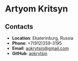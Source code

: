 # Artyom Kritsyn
## Contacts
* **Location**: Ekaterinburg, Russia
* **Phone**: +7(912)259-3195
* **Email**: aokrytsin@gmail.com
* **GitHub**: [aokrytsin](https://github.com/aokrytsin "GitHub")